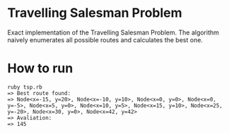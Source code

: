 # Travelling Salesman Problem
Exact implementation of the Travelling Salesman Problem.
The algorithm naively enumerates all possible routes and calculates the best one.

# How to run
```
ruby tsp.rb
=> Best route found:
=> Node<x=-15, y=20>, Node<x=-10, y=10>, Node<x=0, y=0>, Node<x=0, y=-5>, Node<x=5, y=0>, Node<x=10, y=5>, Node<x=15, y=10>, Node<x=25, y=-20>, Node<x=30, y=0>, Node<x=42, y=42>
=> Avaliation:
=> 145
```
